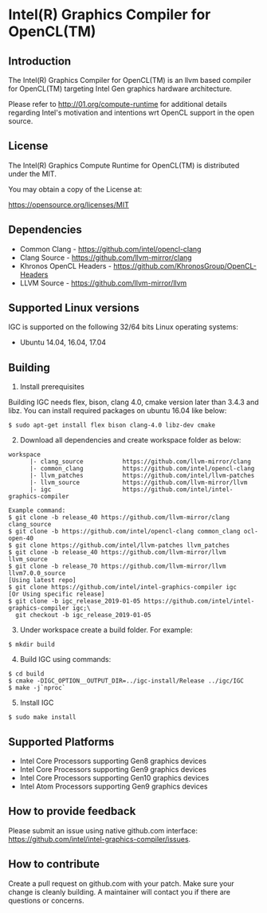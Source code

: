 # Intel(R) Graphics Compiler for OpenCL(TM)

## Introduction

The Intel(R) Graphics Compiler for OpenCL(TM) is an llvm based compiler for
OpenCL(TM) targeting Intel Gen graphics hardware architecture.

Please refer to http://01.org/compute-runtime for additional details regarding
 Intel's motivation and intentions wrt OpenCL support in the open source.


## License

The Intel(R) Graphics Compute Runtime for OpenCL(TM) is distributed under the MIT.

You may obtain a copy of the License at:

https://opensource.org/licenses/MIT

## Dependencies

* Common Clang - https://github.com/intel/opencl-clang
* Clang Source - https://github.com/llvm-mirror/clang
* Khronos OpenCL Headers - https://github.com/KhronosGroup/OpenCL-Headers
* LLVM Source -  https://github.com/llvm-mirror/llvm

## Supported Linux versions

IGC is supported on the following 32/64 bits Linux operating systems:

* Ubuntu 14.04, 16.04, 17.04

## Building

1. Install prerequisites

Building IGC needs flex, bison, clang 4.0, cmake version later than 3.4.3 and
 libz.  You can install required packages on ubuntu 16.04 like below:
```
$ sudo apt-get install flex bison clang-4.0 libz-dev cmake
```

2. Download all dependencies and create workspace folder as below:
```
workspace
      |- clang_source           https://github.com/llvm-mirror/clang
      |- common_clang           https://github.com/intel/opencl-clang
      |- llvm_patches           https://github.com/intel/llvm-patches
      |- llvm_source            https://github.com/llvm-mirror/llvm
      |- igc                    https://github.com/intel/intel-graphics-compiler

Example command:
$ git clone -b release_40 https://github.com/llvm-mirror/clang clang_source
$ git clone -b https://github.com/intel/opencl-clang common_clang ocl-open-40
$ git clone https://github.com/intel/llvm-patches llvm_patches
$ git clone -b release_40 https://github.com/llvm-mirror/llvm llvm_source
$ git clone -b release_70 https://github.com/llvm-mirror/llvm llvm7.0.0_source
[Using latest repo]
$ git clone https://github.com/intel/intel-graphics-compiler igc
[Or Using specific release]
$ git clone -b igc_release_2019-01-05 https://github.com/intel/intel-graphics-compiler igc;\
  git checkout -b igc_release_2019-01-05
```

3. Under workspace create a build folder.  For example:
```
$ mkdir build
```

4. Build IGC using commands:
```
$ cd build
$ cmake -DIGC_OPTION__OUTPUT_DIR=../igc-install/Release ../igc/IGC
$ make -j`nproc`
```

5. Install IGC
```
$ sudo make install
```

## Supported Platforms

* Intel Core Processors supporting Gen8 graphics devices
* Intel Core Processors supporting Gen9 graphics devices
* Intel Core Processors supporting Gen10 graphics devices
* Intel Atom Processors supporting Gen9 graphics devices

## How to provide feedback
Please submit an issue using native github.com interface: https://github.com/intel/intel-graphics-compiler/issues.

## How to contribute

Create a pull request on github.com with your patch. Make sure your change is
cleanly building. A maintainer will contact you if there are questions or concerns.

